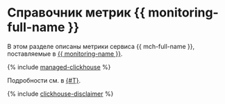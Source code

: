 # Справочник метрик {{ monitoring-full-name }}

В этом разделе описаны метрики сервиса {{ mch-full-name }}, поставляемые в [{{ monitoring-name }}](../monitoring/).

{% include [managed-clickhouse](../_includes/monitoring/metrics-ref/managed-clickhouse.md) %}

Подробности см. в [{#T}](./operations/monitoring.md).

{% include [clickhouse-disclaimer](../_includes/clickhouse-disclaimer.md) %}
